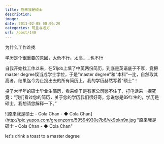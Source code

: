 ```yaml
---
title: 原来我是硕士
description: 
image: 
date: 2011-02-05 00:06:20
categories: 苟且与远方
url: /post/140
---
```


为什么工作难找

学历是个很重要的原因，太低不行，太高……也不行

自我开始找工作以来，在51job上填了中英两份简历，到底是英语底子不厚，竟把master degree误当成学士学位，于是“master degree”和“本科”一比，自然取其高者，结果迄今为止投出去的所有简历上，我的学历赫然写着“硕士”！

投了大半年的硕士毕业生简历，看来终于是有家公司憋不住了，打电话来一探究竟：“我们看过您的简历，关于您的学历我们很好奇，您说您是89年生的，学历是硕士，我想请您解释一下。”

![原来我是硕士 - Cola Chan - ◆ Cola Chan](http://pic.yupoo.com/greenzorro/59594930e7b6/vk9pkn9n.jpg "原来我是硕士 - Cola Chan - ◆ Cola Chan"

let's drink a toast to a master degree